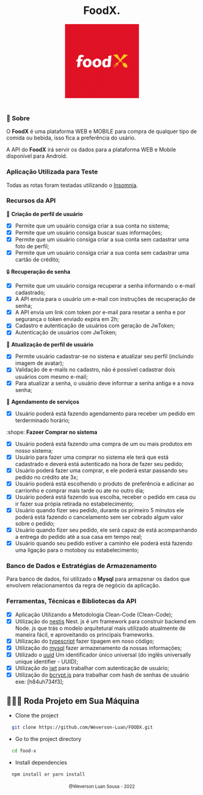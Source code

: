 <h1 align="center"> FoodX.</h1>

<div align="center">
  <img src="logo-foodx.png">
</div>

<br/>

### 🎯 Sobre

O **FoodX** é uma plataforma WEB e MOBILE para compra de qualquer tipo de comida ou bebida, isso fica a preferência do usário.

A API do **FoodX** irá servir os dados para a plataforma WEB e Mobile disponível para Android.

### Aplicação Utilizada para Teste

Todas as rotas foram testadas utilizando o [Insomnia](https://insomnia.rest/download/).

### Recursos da API

:busts_in_silhouette: **Criação de perfil de usuário**

- [x] Permite que um usuário consiga criar a sua conta no sistema;
- [x] Permite que um usuário consiga buscar suas informações;
- [x] Permite que um usuário consiga criar a sua conta sem cadastrar uma foto de perfil;
- [x] Permite que um usuário consiga criar a sua conta sem cadastrar uma cartão de crédito;

:lock: **Recuperação de senha**

- [x] Permite que um usuário consiga recuperar a senha informando o e-mail cadastrado;
- [x] A API envia para o usuário um e-mail con instruções de recuperação de senha;
- [x] A API envia um link com token por e-mail para resetar a senha e por segurança o token enviado expira em 2h;
- [x] Cadastro e autenticação de usuários com geração de JwToken;
- [x] Autenticação de usuários com JwToken;

:busts_in_silhouette: **Atualização de perfil de usuário**

- [x] Permite usuário cadastrar-se no sistena e atualizar seu perfil (incluindo imagem de avatar);
- [x] Validação de e-mails no cadastro, não é possível cadastrar dois usuários com mesmo e-mail;
- [x] Para atualizar a senha, o usuário deve informar a senha antiga e a nova senha;

:date: **Agendamento de serviços**

- [x] Usuário poderá está fazendo agendamento para receber um pedido em terderminado horário;

:shope: **Fazeer Comprar no sistema**

- [x] Usuário poderá está fazendo uma compra de um ou mais produtos em nosso sistema;
- [x] Usuário para fazer uma comprar no sistema ele terá que está cadastrado e deverá está autenticado na hora de fazer seu pedido;
- [x] Usuário poderá fazer uma comprar, e ele poderá estar passando seu pedido no crédito ate 3x;
- [x] Usuário poderá está escolhendo o produto de preferência e adicinar ao carrionho e comprar mais tarde ou ate no outro dia;
- [x] Usuário poderá está fazendo sua escolha, receber o pedido em casa ou ir fazer sua própia retirada no estabelecimento;
- [x] Usuário quando fizer seu pedido, durante os primeiro 5 minutos ele poderá está fazendo o cancelamento sem ser cobrado algum valor sobre o pedido;
- [x] Usuário quando fizer seu pedido, ele será capaz de está acompanhando a entrega do pedido atè a sua casa em tempo real;
- [x] Usuário quando seu pedido estiver a caminho ele poderá está fazendo uma ligação para o motoboy ou estabelecimento;

### Banco de Dados e Estratégias de Armazenamento

Para banco de dados, foi utilizado o **Mysql** para armazenar os dados que envolvem relacionamentos da regra de negócio da aplicação.

### Ferramentas, Técnicas e Bibliotecas da API

- [x] Aplicação Utilizando a Metodologia Clean-Code (Clean-Code);
- [x] Utilização do [nestjs](https://nestjs.com/) Nest. js é um framework para construir backend em Node. js que trás o modelo arquitetural mais utilizado atualmente de maneira fácil, e aproveitando os principais frameworks.
- [x] Utilização do [typescript](https://www.typescriptlang.org/) fazer tipagem em noso código;
- [x] Utilização do [mysql](https://www.npmjs.com/package/mysql2) fazer armazenamento da nossas informações;
- [x] Utilizado o [uuid](https://www.npmjs.com/package/uuid) Um identificador único universal (do inglês universally unique identifier - UUID);
- [x] Utilização do [jwt](https://jwt.io/) para trabalhar com autenticação de usuário;
- [x] Utilização do [bcrypt.js](https://www.npmjs.com/package/bcryptjs) para trabalhar com hash de senhas de usuário exe: [h84uh734f3];

## 👨🏻‍💻 Roda Projeto em Sua Máquina

- Clone the project

```bash
  git clone https://github.com/Weverson-Luan/FOODX.git
```

- Go to the project directory

```bash
  cd food-x
```

- Install dependencies

```bash
  npm install or yarn install
```

<div align="center">
  <small>@Weverson Luan Sousa - 2022</small>
</div>
